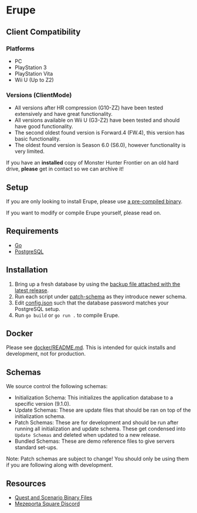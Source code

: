 # Erupe

## Client Compatibility
### Platforms
- PC
- PlayStation 3
- PlayStation Vita
- Wii U (Up to Z2)
### Versions (ClientMode)
- All versions after HR compression (G10-ZZ) have been tested extensively and have great functionality.
- All versions available on Wii U (G3-Z2) have been tested and should have good functionality.
- The second oldest found version is Forward.4 (FW.4), this version has basic functionality.
- The oldest found version is Season 6.0 (S6.0), however functionality is very limited.

If you have an **installed** copy of Monster Hunter Frontier on an old hard drive, **please** get in contact so we can archive it!

## Setup

If you are only looking to install Erupe, please use [a pre-compiled binary](https://github.com/ZeruLight/Erupe/releases/latest).

If you want to modify or compile Erupe yourself, please read on.

## Requirements

- [Go](https://go.dev/dl/)
- [PostgreSQL](https://www.postgresql.org/download/)

## Installation

1. Bring up a fresh database by using the [backup file attached with the latest release](https://github.com/ZeruLight/Erupe/releases/latest/download/SCHEMA.sql).
2. Run each script under [patch-schema](./schemas/patch-schema) as they introduce newer schema.
3. Edit [config.json](./config.json) such that the database password matches your PostgreSQL setup.
4. Run `go build` or `go run .` to compile Erupe.

## Docker

Please see [docker/README.md](./docker/README.md). This is intended for quick installs and development, not for production. 

## Schemas 

We source control the following schemas: 
- Initialization Schema: This initializes the application database to a specific version (9.1.0).
- Update Schemas: These are update files that should be ran on top of the initialization schema.
- Patch Schemas: These are for development and should be run after running all initialization and update schema. These get condensed into `Update Schemas` and deleted when updated to a new release.
- Bundled Schemas: These are demo reference files to give servers standard set-ups. 

Note: Patch schemas are subject to change! You should only be using them if you are following along with development. 

## Resources

- [Quest and Scenario Binary Files](https://files.catbox.moe/xf0l7w.7z)
- [Mezeporta Square Discord](https://discord.gg/DnwcpXM488)
